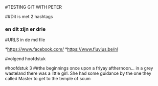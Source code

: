 #TESTING GIT WITH PETER

##Dit is met 2 hashtags

### en dit zijn er drie

#URLS in de md file



*https://www.facebook.com/
*https://www.fluvius.be/nl

#volgend hoofdstuk

#hoofdstuk 3
##the beginnings
once upon a friyay afthernoon... in a grey wasteland there was a little girl. 
She had some guidance by the one they called Master to get to the temple of scum
